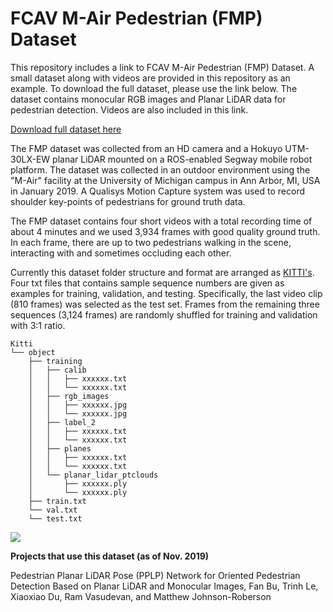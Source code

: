 # FCAV M-Air Pedestrian (FMP) Dataset
This repository includes a link to FCAV M-Air Pedestrian (FMP) Dataset. A small dataset along with videos are provided in this repository as an example. To download the full dataset, please use the link below. The dataset contains monocular RGB images and Planar LiDAR data for pedestrian detection. Videos are also included in this link.

[Download full dataset here](https://drive.google.com/open?id=1vBk0fDZRf3Tq3Wauwry4OiminLXkv7Q-)

The FMP dataset was collected from an HD camera and a Hokuyo UTM-30LX-EW planar LiDAR mounted on a ROS-enabled Segway mobile robot platform. The dataset was collected in an outdoor environment using the "M-Air" facility at the University of Michigan campus in Ann Arbor, MI, USA in January 2019. A Qualisys Motion Capture system was used to record shoulder key-points of pedestrians for ground truth data.

The FMP dataset contains four short videos with a total recording time of about 4 minutes and we used 3,934 frames with good quality ground truth. In each frame, there are up to two pedestrians walking in the scene, interacting with and sometimes occluding each other. 

Currently this dataset folder structure and format are arranged as [KITTI's](http://www.cvlibs.net/datasets/kitti/). Four txt files that contains sample sequence numbers are given as examples for training, validation, and testing. Specifically, the last video clip (810 frames) was selected as the test set. Frames from the remaining three sequences (3,124 frames) are randomly shuffled for training and validation with 3:1 ratio.

```
Kitti
└── object
    ├── training
    │   ├── calib
    │   │   ├── xxxxxx.txt
    │   │   └── xxxxxx.txt
    │   ├── rgb_images
    │   │   ├── xxxxxx.jpg
    │   │   └── xxxxxx.jpg
    │   ├── label_2
    │   │   ├── xxxxxx.txt
    │   │   └── xxxxxx.txt
    │   ├── planes
    │   │   ├── xxxxxx.txt
    │   │   └── xxxxxx.txt
    │   └── planar_lidar_ptclouds
    │       ├── xxxxxx.ply
    │       └── xxxxxx.ply
    ├── train.txt
    └── val.txt
    └── test.txt
```

![](media\1_pedestrian.gif)


**Projects that use this dataset (as of Nov. 2019)**

Pedestrian Planar LiDAR Pose (PPLP) Network for Oriented Pedestrian Detection Based on Planar LiDAR and Monocular Images, Fan Bu, Trinh Le, Xiaoxiao Du, Ram Vasudevan, and Matthew Johnson-Roberson

